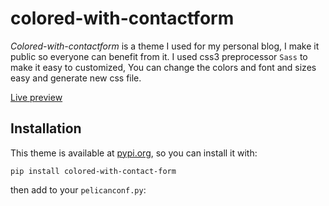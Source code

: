 # colored-with-contactform
*Colored-with-contactform* is a theme I used for my personal blog, I make it public so everyone can benefit from it. I used css3 preprocessor `Sass` to make it easy to customized,  You can change the colors and font and sizes easy and generate new css file.

[Live preview](http://hardweb.dev/blogs/index.html)

## Installation 
This theme is available at [pypi.org](https://pypi.org/project/Colored-with-contact-form/), so you can install it with: 

```
pip install colored-with-contact-form
```

then add to your `pelicanconf.py`:


